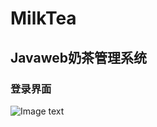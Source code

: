 # MilkTea
## Javaweb奶茶管理系统
### 登录界面
![Image text](https://raw.githubusercontent.com/zhumei123/MilkTea/master/src/main/webapp/img/login.png)
